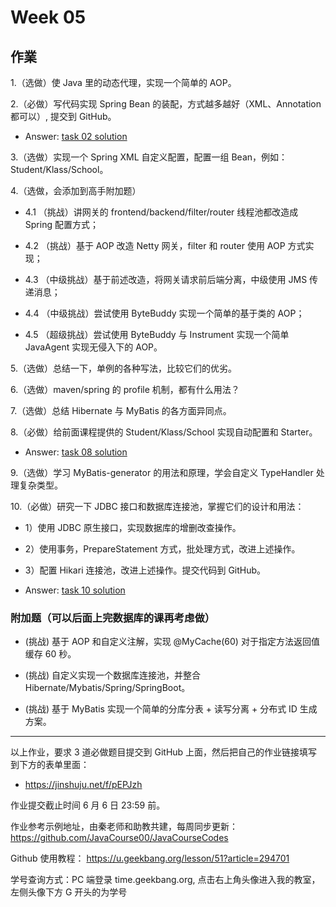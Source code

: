 # Week 05
## 作業

1.（选做）使 Java 里的动态代理，实现一个简单的 AOP。

2.（必做）写代码实现 Spring Bean 的装配，方式越多越好（XML、Annotation 都可以）, 提交到 GitHub。
  - Answer: [task 02 solution](https://github.com/ajdfajdfl2003/JAVA-003/tree/main/Week_05/task02)

3.（选做）实现一个 Spring XML 自定义配置，配置一组 Bean，例如：Student/Klass/School。

4.（选做，会添加到高手附加题）

  - 4.1 （挑战）讲网关的 frontend/backend/filter/router 线程池都改造成 Spring 配置方式；
    
  - 4.2 （挑战）基于 AOP 改造 Netty 网关，filter 和 router 使用 AOP 方式实现；
    
  - 4.3 （中级挑战）基于前述改造，将网关请求前后端分离，中级使用 JMS 传递消息；
    
  - 4.4 （中级挑战）尝试使用 ByteBuddy 实现一个简单的基于类的 AOP；
    
  - 4.5 （超级挑战）尝试使用 ByteBuddy 与 Instrument 实现一个简单 JavaAgent 实现无侵入下的 AOP。

5.（选做）总结一下，单例的各种写法，比较它们的优劣。

6.（选做）maven/spring 的 profile 机制，都有什么用法？

7.（选做）总结 Hibernate 与 MyBatis 的各方面异同点。

8.（必做）给前面课程提供的 Student/Klass/School 实现自动配置和 Starter。
  - Answer: [task 08 solution](https://github.com/ajdfajdfl2003/JAVA-003/tree/main/Week_05/task08)

9.（选做）学习 MyBatis-generator 的用法和原理，学会自定义 TypeHandler 处理复杂类型。

10.（必做）研究一下 JDBC 接口和数据库连接池，掌握它们的设计和用法：

  - 1）使用 JDBC 原生接口，实现数据库的增删改查操作。
    
  - 2）使用事务，PrepareStatement 方式，批处理方式，改进上述操作。
    
  - 3）配置 Hikari 连接池，改进上述操作。提交代码到 GitHub。

  - Answer: [task 10 solution](https://github.com/ajdfajdfl2003/JAVA-003/tree/main/Week_05/task10)

### 附加题（可以后面上完数据库的课再考虑做）

- (挑战) 基于 AOP 和自定义注解，实现 @MyCache(60) 对于指定方法返回值缓存 60 秒。
  
- (挑战) 自定义实现一个数据库连接池，并整合 Hibernate/Mybatis/Spring/SpringBoot。
  
- (挑战) 基于 MyBatis 实现一个简单的分库分表 + 读写分离 + 分布式 ID 生成方案。

---

以上作业，要求 3 道必做题目提交到 GitHub 上面，然后把自己的作业链接填写到下方的表单里面：

- https://jinshuju.net/f/pEPJzh

作业提交截止时间 6 月 6 日 23:59 前。

作业参考示例地址，由秦老师和助教共建，每周同步更新： https://github.com/JavaCourse00/JavaCourseCodes

Github 使用教程： https://u.geekbang.org/lesson/51?article=294701

学号查询方式：PC 端登录 time.geekbang.org, 点击右上角头像进入我的教室，左侧头像下方 G 开头的为学号
